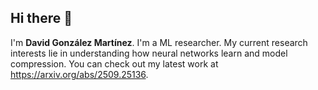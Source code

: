 ## Hi there 👋

I'm **David González Martínez**. I'm a ML researcher. My current research interests lie in understanding how neural networks learn and model compression. You can check out my latest work at https://arxiv.org/abs/2509.25136.

